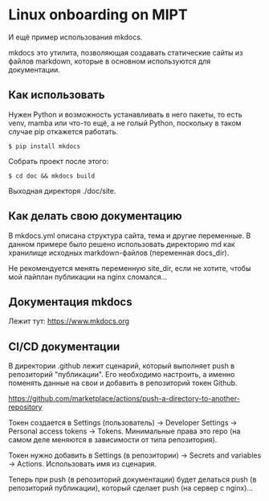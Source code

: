 # Linux onboarding on MIPT
И ещё пример использования mkdocs.

mkdocs это утилита, позволяющая создавать статические сайты из файлов markdown, которые в основном используются для документации.

## Как использовать

Нужен Python и возможность устанавливать в него пакеты, то есть venv, mamba или что-то ещё, а не голый Python, поскольку в таком случае pip откажется работать.

```
$ pip install mkdocs
```

Собрать проект после этого:

```
$ cd doc && mkdocs build
```

Выходная директоря ./doc/site.

## Как делать свою документацию

В mkdocs.yml описана структура сайта, тема и другие переменные. В данном примере было решено использовать директорию md как хранилище исходных markdown-файлов (переменная docs_dir).

Не рекомендуется менять переменную site_dir, если не хотите, чтобы мой пайплан публикации на nginx сломался...

## Документация mkdocs
Лежит тут: https://www.mkdocs.org

## CI/CD документации

В директории .github лежит сценарий, который выполняет push в репозиторий "публикации". Его необходимо настроить, а именно поменять данные на свои и добавить в репозиторий токен Github.

https://github.com/marketplace/actions/push-a-directory-to-another-repository

Токен создается в Settings (пользователь) -> Developer Settings -> Personal access tokens -> Tokens. Минимальные права это repo (на самом деле меняются в зависимости от типа репозитория).

Токен нужно добавить в Settings (в репозитории) -> Secrets and variables -> Actions. Использовать имя из сценария.

Теперь при push (в репозиторий документации) будет делаться push (в репозиторий публикации), который сделает push (на сервер с nginx)...
